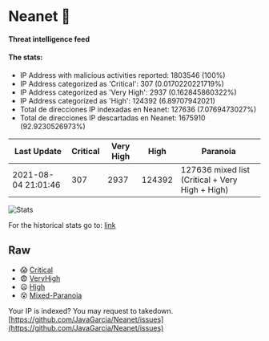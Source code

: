# Neanet :hocho:
#### Threat intelligence feed
#### The stats:

- IP Address with malicious activities reported: 1803546 (100%)
- IP Address categorized as 'Critical':  307 (0.0170220221719%)
- IP Address categorized as 'Very High':  2937 (0.162845860322%)
- IP Address categorized as 'High':  124392 (6.89707942021)
- Total de direcciones IP indexadas en Neanet:  127636 (7.0769473027%)
- Total de direcciones IP descartadas en Neanet:  1675910 (92.9230526973%)

| Last Update | Critical | Very High | High | Paranoia |
| --- | --- | --- | --- | --- |
| 2021-08-04 21:01:46 | 307 | 2937 | 124392 | 127636 mixed list (Critical + Very High + High)|

![Stats](https://docs.google.com/spreadsheets/d/e/2PACX-1vSnaNMIXVabIpDJjufMlzH7poXnshF3mgd8Is1g9ytUEzVsP5my4Trn8f-xkoLLQ38xpL3HtmUexLo6/pubchart?oid=501124687&format=image)

For the historical stats go to: [link](/stats.csv)
## Raw
- :scream: [Critical](https://raw.githubusercontent.com/JavaGarcia/Neanet/master/blacklists/neanet_critical.txt)
- :fearful: [VeryHigh](https://raw.githubusercontent.com/JavaGarcia/Neanet/master/blacklists/neanet_veryHigh.txtt)
- :frowning: [High](https://raw.githubusercontent.com/JavaGarcia/Neanet/master/blacklists/neanet_high.txt)
- :dizzy_face: [Mixed-Paranoia](https://raw.githubusercontent.com/JavaGarcia/Neanet/master/blacklists/neanet_all.txt)


Your IP is indexed? You may request to takedown. [https://github.com/JavaGarcia/Neanet/issues](https://github.com/JavaGarcia/Neanet/issues)
































































































































































































































































































































































































































































































































































































































































































































































































































































































































































































































































































































































































































































































































































































































































































































































































































































































































































































































































































































































































































































































































































































































































































































































































































































































































































































































































































































































































































































































































































































































































































































































































































































































































































































































































































































































































































































































































































































































































































































































































































































































































































































































































































































































































































































































































































































































































































































































































































































































































































































































































































































































































































































































































































































































































































































































































































































































































































































































































































































































































































































































































































































































































































































































































































































































































































































































































































































































































































































































































































































































































































































































































































































































































































































































































































































































































































































































































































































































































































































































































































































































































































































